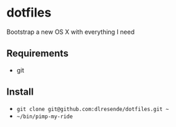 # dotfiles
Bootstrap a new OS X with everything I need

## Requirements
- git

## Install
- `git clone git@github.com:dlresende/dotfiles.git ~`
- `~/bin/pimp-my-ride`
